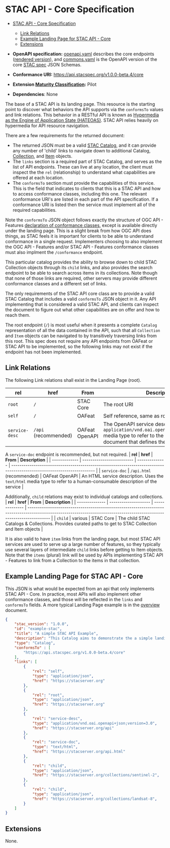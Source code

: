 # STAC API - Core Specification

- [STAC API - Core Specification](#stac-api---core-specification)
  - [Link Relations](#link-relations)
  - [Example Landing Page for STAC API - Core](#example-landing-page-for-stac-api---core)
  - [Extensions](#extensions)

- **OpenAPI specification:** [openapi.yaml](openapi.yaml) describes the core endpoints ([rendered version](https://api.stacspec.org/v1.0.0-beta.4/core)),
  and [commons.yaml](commons.yaml) is the OpenAPI version of the core [STAC spec](../stac-spec) JSON Schemas.
- **Conformance URI:** <https://api.stacspec.org/v1.0.0-beta.4/core>
- **Extension [Maturity Classification](../extensions.md#extension-maturity):** Pilot
- **Dependencies**: None

The base of a STAC API is its landing page. This resource is the starting point to discover what behaviors 
the API supports via the `conformsTo` values and link relations. 
This behavior in a RESTful API is known as 
[Hypermedia as the Engine of Application State (HATEOAS)](https://en.wikipedia.org/wiki/HATEOAS). 
STAC API relies heavily on hypermedia for API resource navigation. 

There are a few requirements for the returned document:

- The returned JSON must be a valid [STAC Catalog](../stac-spec/catalog-spec/catalog-spec.md), and it can provide any number of 'child' links
to navigate down to additional Catalog, [Collection](../stac-spec/collection-spec/README.md), and [Item](../stac-spec/item-spec/README.md) objects.
- The `links` section is a required part of STAC Catalog, and serves as the list of API endpoints. These can live at any location, the 
client must inspect the the `rel` (relationship) to understand what capabilities are offered at each location.
- The `conformsTo` section must provide the capabilities of this service. This is the field
  that indicates to clients that this is a STAC API and how to access conformance classes, including this
  one. The relevant conformance URI's are listed in each part of the
  API specification. If a conformance URI is listed then the service must implement all of the required capabilities.

Note the `conformsTo` JSON object follows exactly the structure of OGC API - Features [declaration of conformance 
classes](http://docs.opengeospatial.org/is/17-069r3/17-069r3.html#_declaration_of_conformance_classes), except is available directly under 
the landing page. This is a slight break from how OGC API does things, as STAC feels it is important for clients to be able to understand
conformance in a single request. Implementers choosing to also implement the OGC API - Features and/or 
STAC API - Features conformance classes must also implment the `/conformance` endpoint.

This particular catalog provides the ability to browse down to child STAC Collection objects through its `child` links, and also provides the search
endpoint to be able to search across items in its collections. Note though that none of those links are required, other servers may provide
different conformance classes and a different set of links. 

The only requirements of the STAC API core class are to provide a valid STAC Catalog that includes a valid `conformsTo` JSON object
in it. Any API implementing that is considered a valid STAC API, and clients can inspect the document to figure out what other
capabilities are on offer and how to reach them.

The root endpoint (`/`) is most useful when it presents a complete `Catalog` representation of all the data contained in the API, such 
that all `Collection` and `Item` objects can be navigated to by transitively traversing links from this root. This spec does not require any 
API endpoints from OAFeat or STAC API to be implemented, so the following links may not exist if the endpoint has not been implemented.

## Link Relations

The following Link relations shall exist in the Landing Page (root).

| **rel**        | **href**             | **From**       | **Description**                                                                                                                                                         |
| -------------- | -------------------- | -------------- | ----------------------------------------------------------------------------------------------------------------------------------------------------------------------- |
| `root`         | `/`                  | STAC Core      | The root URI                                                                                                                                                            |
| `self`         | `/`                  | OAFeat         | Self reference, same as root URI                                                                                                                                        |
| `service-desc` | `/api` (recommended) | OAFeat OpenAPI | The OpenAPI service description. Uses the `application/vnd.oai.openapi+json;version=3.0` media type to refer to the OpenAPI 3.0 document that defines the service's API |

A `service-doc` endpoint is recommended, but not required.
| **rel**       | **href**                  | **From**       | **Description**                                                                                                         |
| ------------- | ------------------------- | -------------- | ----------------------------------------------------------------------------------------------------------------------- |
| `service-doc` | `/api.html` (recommended) | OAFeat OpenAPI | An HTML service description.  Uses the `text/html` media type to refer to a human-consumable description of the service |

Additionally, `child` relations may exist to individual catalogs and collections.
| **rel**        | **href**             | **From**       | **Description**                                                                                                                                                         |
| -------------- | -------------------- | -------------- | ----------------------------------------------------------------------------------------------------------------------------------------------------------------------- |
| `child`        | various              | STAC Core      | The child STAC Catalogs & Collections. Provides curated paths to get to STAC Collection and Item objects |


It is also valid to have `item` links from the landing page, but most STAC API services are used to 
serve up a large number of features, so they typically
use several layers of intermediate `child` links before getting to Item objects.  Note that the `items` (plural)
link will be used by APIs implementing STAC API - Features to link from a Collection to the items in that collection.

## Example Landing Page for STAC API - Core

This JSON is what would be expected from an api that only implements STAC API - Core. In practice, 
most APIs will also implement other conformance classes, and those will be reflected in the `links` and 
`conformsTo` fields.  A more typical Landing Page example is in 
the [overview](../overview.md#example-landing-page) document.

```json
{
    "stac_version": "1.0.0",
    "id": "example-stac",
    "title": "A simple STAC API Example",
    "description": "This Catalog aims to demonstrate the a simple landing page",
    "type": "Catalog",
    "conformsTo" : [
        "https://api.stacspec.org/v1.0.0-beta.4/core"
    ],
    "links": [
        {
            "rel": "self",
            "type": "application/json",
            "href": "https://stacserver.org"
        },
        {
            "rel": "root",
            "type": "application/json",
            "href": "https://stacserver.org"
        },
        {
            "rel": "service-desc",
            "type": "application/vnd.oai.openapi+json;version=3.0",
            "href": "https://stacserver.org/api"
        },
        {
            "rel": "service-doc",
            "type": "text/html",
            "href": "https://stacserver.org/api.html"
        },
        {
            "rel": "child",
            "type": "application/json",
            "href": "https://stacserver.org/collections/sentinel-2",
        },
        {
            "rel": "child",
            "type": "application/json",
            "href": "https://stacserver.org/collections/landsat-8",
        }
    ]
}
```

## Extensions

None.
